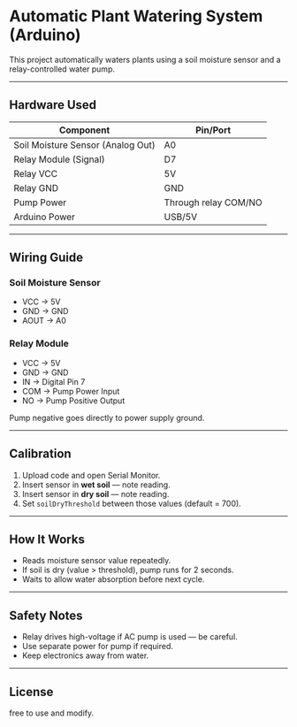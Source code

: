 # Automatic Plant Watering System (Arduino)

This project automatically waters plants using a soil moisture sensor and a relay-controlled water pump.

---

## Hardware Used
| Component | Pin/Port |
|----------|----------|
| Soil Moisture Sensor (Analog Out) | A0 |
| Relay Module (Signal) | D7 |
| Relay VCC | 5V |
| Relay GND | GND |
| Pump Power | Through relay COM/NO |
| Arduino Power | USB/5V |

---

## Wiring Guide

### Soil Moisture Sensor
- VCC → 5V
- GND → GND
- AOUT → A0

### Relay Module
- VCC → 5V
- GND → GND
- IN → Digital Pin 7
- COM → Pump Power Input
- NO → Pump Positive Output

Pump negative goes directly to power supply ground.

---

## Calibration
1. Upload code and open Serial Monitor.
2. Insert sensor in **wet soil** — note reading.
3. Insert sensor in **dry soil** — note reading.
4. Set `soilDryThreshold` between those values (default = 700).

---

## How It Works
- Reads moisture sensor value repeatedly.
- If soil is dry (value > threshold), pump runs for 2 seconds.
- Waits to allow water absorption before next cycle.

---

## Safety Notes
- Relay drives high-voltage if AC pump is used — be careful.
- Use separate power for pump if required.
- Keep electronics away from water.

---

## License
 free to use and modify.

